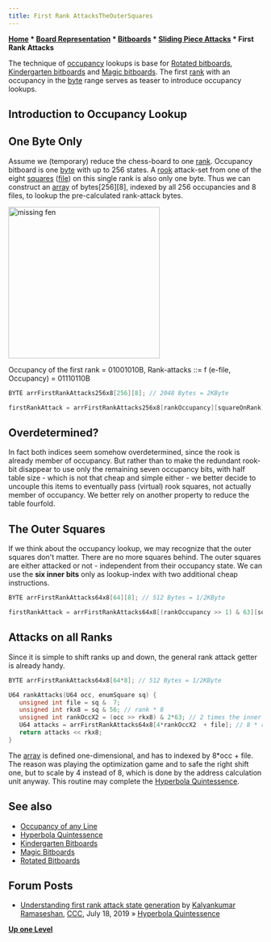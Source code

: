 ```yaml
---
title: First Rank AttacksTheOuterSquares
---
```

**[Home](Home "Home") * [Board Representation](Board_Representation "Board Representation") * [Bitboards](Bitboards "Bitboards") * [Sliding Piece Attacks](Sliding_Piece_Attacks "Sliding Piece Attacks") * First Rank Attacks**

The technique of [occupancy](Occupancy "Occupancy") lookups is base for [Rotated bitboards](Rotated_Bitboards "Rotated Bitboards"), [Kindergarten bitboards](Kindergarten_Bitboards "Kindergarten Bitboards") and [Magic bitboards](Magic_Bitboards "Magic Bitboards"). The first [rank](Ranks "Ranks") with an occupancy in the [byte](Byte "Byte") range serves as teaser to introduce occupancy lookups.

## Introduction to Occupancy Lookup

## One Byte Only

Assume we (temporary) reduce the chess-board to one [rank](Ranks "Ranks"). Occupancy bitboard is one [byte](Byte "Byte") with up to 256 states. A [rook](Rook "Rook") attack-set from one of the eight [squares](Squares "Squares") ([file](Files "Files")) on this single rank is also only one byte. Thus we can construct an [array](Array "Array") of bytes[256][8], indexed by all 256 occupancies and 8 files, to lookup the pre-calculated rank-attack bytes.

<img src="" alt="missing fen" style="
    width: 300px;
">

Occupancy of the first rank = 01001010B, Rank-attacks ::= f (e-file, Occupancy) = 01110110B

```C++
BYTE arrFirstRankAttacks256x8[256][8]; // 2048 Bytes = 2KByte

firstRankAttack = arrFirstRankAttacks256x8[rankOccupancy][squareOnRank];

```

## Overdetermined?

In fact both indices seem somehow overdetermined, since the rook is already member of occupancy. But rather than to make the redundant rook-bit disappear to use only the remaining seven occupancy bits, with half table size - which is not that cheap and simple either - we better decide to uncouple this items to eventually pass (virtual) rook squares, not actually member of occupancy. We better rely on another property to reduce the table fourfold.

## The Outer Squares

If we think about the occupancy lookup, we may recognize that the outer squares don't matter. There are no more squares behind. The outer squares are either attacked or not - independent from their occupancy state. We can use the **six inner bits** only as lookup-index with two additional cheap instructions.

```C++
BYTE arrFirstRankAttacks64x8[64][8]; // 512 Bytes = 1/2KByte

firstRankAttack = arrFirstRankAttacks64x8[(rankOccupancy >> 1) & 63][squareOnRank];

```

## Attacks on all Ranks

Since it is simple to shift ranks up and down, the general rank attack getter is already handy.

```C++
BYTE arrFirstRankAttacks64x8[64*8]; // 512 Bytes = 1/2KByte

U64 rankAttacks(U64 occ, enumSquare sq) {
   unsigned int file = sq &  7;
   unsigned int rkx8 = sq & 56; // rank * 8
   unsigned int rankOccX2 = (occ >> rkx8) & 2*63; // 2 times the inner six bit rank occupancy used as index
   U64 attacks = arrFirstRankAttacks64x8[4*rankOccX2  + file]; // 8 * rank occupancy + file
   return attacks << rkx8;
}

```

The [array](Array "Array") is defined one-dimensional, and has to indexed by 8\*occ + file. The reason was playing the optimization game and to safe the right shift one, but to scale by 4 instead of 8, which is done by the address calculation unit anyway. This routine may complete the [Hyperbola Quintessence](Hyperbola_Quintessence "Hyperbola Quintessence").

## See also

- [Occupancy of any Line](Occupancy_of_any_Line "Occupancy of any Line")
- [Hyperbola Quintessence](Hyperbola_Quintessence "Hyperbola Quintessence")
- [Kindergarten Bitboards](Kindergarten_Bitboards "Kindergarten Bitboards")
- [Magic Bitboards](Magic_Bitboards "Magic Bitboards")
- [Rotated Bitboards](Rotated_Bitboards "Rotated Bitboards")

## Forum Posts

- [Understanding first rank attack state generation](http://www.talkchess.com/forum3/viewtopic.php?f=7&t=71312) by [Kalyankumar Ramaseshan](index.php?title=Kalyankumar_Ramaseshan&action=edit&redlink=1 "Kalyankumar Ramaseshan (page does not exist)"), [CCC](CCC "CCC"), July 18, 2019 » [Hyperbola Quintessence](Hyperbola_Quintessence "Hyperbola Quintessence")

**[Up one Level](Sliding_Piece_Attacks "Sliding Piece Attacks")**


